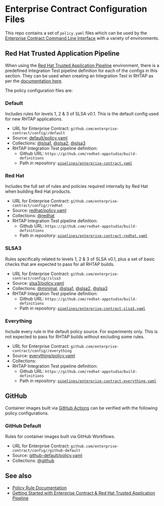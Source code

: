 # Enterprise Contract Configuration Files

This repo contains a set of `policy.yaml` files which can be used by the [Enterprise Contract
Command Line Interface](https://github.com/enterprise-contract/ec-cli) with a variety of
environments.

## Red Hat Trusted Application Pipeline

When using the [Red Hat Trusted Application
Pipeline](https://developers.redhat.com/products/trusted-software-supply-chain/overview)
environment, there is a predefined Integration Test pipeline definition for each of the configs in
this section. They can be used when creating an Integration Test in RHTAP as per the [documentation
here](https://redhat-appstudio.github.io/docs.appstudio.io/Documentation/main/how-to-guides/proc_managing-compliance-with-the-enterprise-contract/).

The policy configuration files are:

### Default

Includes rules for levels 1, 2 & 3 of SLSA v0.1. This is the default config used for new RHTAP applications.

* URL for Enterprise Contract: `github.com/enterprise-contract/config//default`
* Source: [default/policy.yaml](https://github.com/enterprise-contract/config/blob/main/default/policy.yaml)
* Collections: [@slsa1](https://enterprisecontract.dev/docs/ec-policies/release_policy.html#slsa1), [@slsa2](https://enterprisecontract.dev/docs/ec-policies/release_policy.html#slsa2), [@slsa3](https://enterprisecontract.dev/docs/ec-policies/release_policy.html#slsa3)
* RHTAP Integration Test pipeline definition:
  * Github URL: `https://github.com/redhat-appstudio/build-definitions`
  * Path in repository: [`pipelines/enterprise-contract.yaml`](https://github.com/redhat-appstudio/build-definitions/blob/main/pipelines/enterprise-contract.yaml)

### Red Hat

Includes the full set of rules and policies required internally by Red Hat when building Red Hat products.

* URL for Enterprise Contract: `github.com/enterprise-contract/config//redhat`
* Source: [redhat/policy.yaml](https://github.com/enterprise-contract/config/blob/main/redhat/policy.yaml)
* Collections: [@redhat](https://enterprisecontract.dev/docs/ec-policies/release_policy.html#redhat)
* RHTAP Integration Test pipeline definition:
  * Github URL: `https://github.com/redhat-appstudio/build-definitions`
  * Path in repository: [`pipelines/enterprise-contract-redhat.yaml`](https://github.com/redhat-appstudio/build-definitions/blob/main/pipelines/enterprise-contract-redhat.yaml)

### SLSA3

Rules specifically related to levels 1, 2 & 3 of SLSA v0.1, plus a set of basic checks that are expected to pass for all RHTAP builds.

* URL for Enterprise Contract: `github.com/enterprise-contract/config//slsa3`
* Source: [slsa3/policy.yaml](https://github.com/enterprise-contract/config/blob/main/slsa3/policy.yaml)
* Collections: [@minimal](https://enterprisecontract.dev/docs/ec-policies/release_policy.html#minimal), [@slsa1](https://enterprisecontract.dev/docs/ec-policies/release_policy.html#slsa1), [@slsa2](https://enterprisecontract.dev/docs/ec-policies/release_policy.html#slsa2), [@slsa3](https://enterprisecontract.dev/docs/ec-policies/release_policy.html#slsa3)
* RHTAP Integration Test pipeline definition:
  * Github URL: `https://github.com/redhat-appstudio/build-definitions`
  * Path in repository: [`pipelines/enterprise-contract-slsa3.yaml`](https://github.com/redhat-appstudio/build-definitions/blob/main/pipelines/enterprise-contract-slsa3.yaml)

### Everything

Include every rule in the default policy source. For experiments only. This is not expected to pass for RHTAP builds without excluding some rules.

* URL for Enterprise Contract: `github.com/enterprise-contract/config//everything`
* Source: [everything/policy.yaml](https://github.com/enterprise-contract/config/blob/main/everything/policy.yaml)
* Collections:
* RHTAP Integration Test pipeline definition:
  * Github URL: `https://github.com/redhat-appstudio/build-definitions`
  * Path in repository: [`pipelines/enterprise-contract-everything.yaml`](https://github.com/redhat-appstudio/build-definitions/blob/main/pipelines/enterprise-contract-everything.yaml)

## GitHub

Container images built via [GitHub Actions](https://docs.github.com/actions) can be verified with
the following policy configurations.

### GitHub Default

Rules for container images built via GitHub Workflows.

* URL for Enterprise Contract: `github.com/enterprise-contract/config//github-default`
* Source: [github-default/policy.yaml](https://github.com/enterprise-contract/config/blob/main/github-default/policy.yaml)
* Collections: [@github](https://enterprisecontract.dev/docs/ec-policies/release_policy.html#github)

## See also

* [Policy Rule Documentation](https://enterprisecontract.dev/docs/ec-policies/release_policy.html)
* [Getting Started with Enterprise Contract &amp; Red Hat Trusted Application Pipeline](https://enterprisecontract.dev/docs/user-guide/main/getting-started.html)
